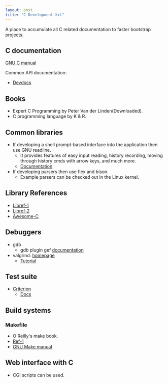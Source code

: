 ```yaml
---
layout: post
title: "C Development kit"
---
```


A place to accumulate all C related documentation to faster bootstrap projects.

## C documentation

[GNU C manual](https://www.gnu.org/software/gnu-c-manual/gnu-c-manual.pdf)

Common API documentation:
- [Devdocs](https://devdocs.io/c/program/exit)

## Books

- Expert C Programming by Peter Van der Linden(Downloaded).
- C programming language by K & R.

## Common libraries

- If developing a shell prompt-based interface into the application then use GNU
  readline.
	- It provides features of easy input reading, history recording, moving
	  through history cmds with arrow keys, and much more.
	- [Documentation](https://tiswww.case.edu/php/chet/readline/readline.html#SEC22)
- If developing parsers then use flex and bison.
	- Example parsers can be checked out in the Linux kernel.

## Library References

- [Libref-1](https://en.cppreference.com/w/c)
- [Libref-2](https://pubs.opengroup.org/onlinepubs/9699919799/)
- [Awesome-C](https://github.com/oz123/awesome-c)

## Debuggers

- gdb
	- gdb plugin gef [documentation](https://gef.readthedocs.io/en/master/)
- valgrind: [homepage](https://www.valgrind.org/downloads/repository.html)
	- [Tutorial](https://www.cprogramming.com/debugging/valgrind.html)

## Test suite
- [Criterion](https://github.com/Snaipe/Criterion)
	- [Docs](https://buildmedia.readthedocs.org/media/pdf/criterion/latest/criterion.pdf)

## Build systems

### Makefile

- O Reilly's make book.
- [Ref-1](https://makefiletutorial.com/#target-specific-variables)
- [GNU Make manual](http://www.gnu.org/software/make/manual/make.html#Target_002dspecific)


## Web interface with C

- CGI scripts can be used.
